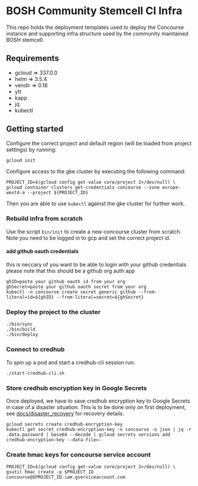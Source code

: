 # BOSH Community Stemcell CI Infra

This repo holds the deployment templates used to deploy the Concourse instance
and supporting infra structure used by the community maintained BOSH stemcell.

## Requirements
- gcloud => 337.0.0
- helm => 3.5.4
- vendir => 0.18
- ytt
- kapp
- jq
- kubectl

## Getting started

Configure the correct project and default region (will be loaded from project settings) by running:
```
gcloud init
```

Configure access to the gke cluster by executing the following command:
```
PROJECT_ID=$(gcloud config get-value core/project 2>/dev/null) \
gcloud container clusters get-credentials concourse --zone europe-west4-a --project ${PROJECT_ID}
```
Then you are able to use `kubectl` against the gke cluster for further work.


### Rebuild infra from scratch

Use the script `bin/init` to create a new concourse cluster from scratch. Note you need to be logged in to gcp and set the correct project id.

#### add github oauth credentials
this is neccary of you want to be able to login with your github credentials
please note that this should be a github org auth app
```
ghID=paste your github oauth id from your org
ghSecret=paste your github oauth secret from your org
kubectl -n concourse create secret generic github --from-literal=id=${ghID} --from-literal=secret=${ghSecret}
```

### Deploy the project to the cluster
```
./bin/sync
./bin/build
./bin/deploy
```

### Connect to credhub

To spin up a pod and start a credhub-cli session run:
```
./start-credhub-cli.sh
```

### Store credhub encryption key in Google Secrets

Once deployed, we have to save credhub encryption key to Google Secrets in case of a disaster situation.
This is to be done only on first deployment, see [docs/disaster_recovery](./docs/disaster_recovery.md) for recovery details.

```
gcloud secrets create credhub-encryption-key
kubectl get secret credhub-encryption-key -n concourse -o json | jq -r .data.password | base64 --decode | gcloud secrets versions add credhub-encryption-key --data-file=-
```

### Create hmac keys for concourse service account
```
PROJECT_ID=$(gcloud config get-value core/project 2>/dev/null) \
gsutil hmac create -p $PROJECT_ID concourse@$PROJECT_ID.iam.gserviceaccount.com
```
